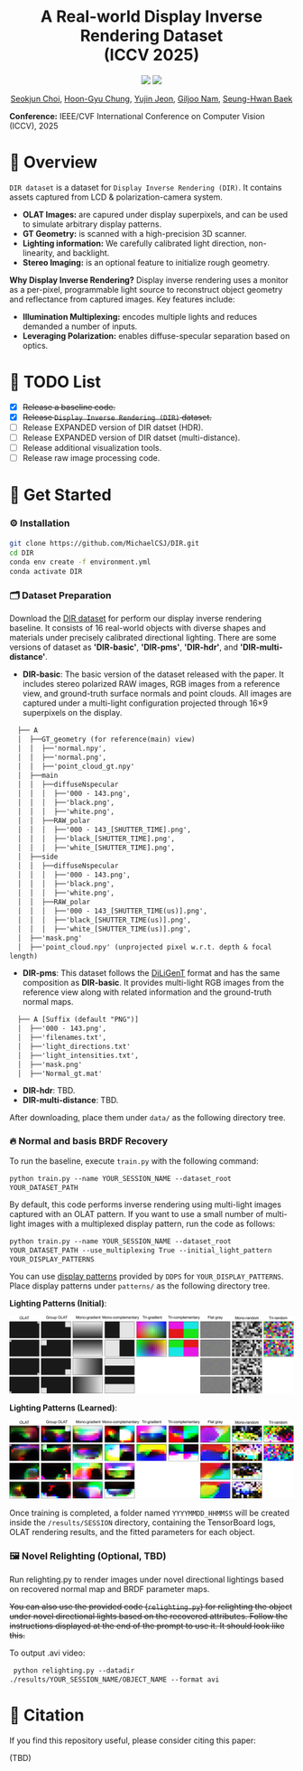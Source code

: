 <div align="center">
<h1>A Real-world Display Inverse Rendering Dataset<br>(ICCV 2025)</h1>

<a href="https://michaelcsj.github.io/DIR/"><img src="https://img.shields.io/badge/%F0%9F%8F%A0%20Project%20Page-gray.svg"></a> <!-- <a href="https://arxiv.org/pdf/2506.18882"><img src="https://img.shields.io/badge/arXiv-2506.18882-b31b1b.svg"></a> --> <a href="https://huggingface.co/datasets/SeokjunChoi/display-inverse-rendering-dataset"><img src="https://img.shields.io/badge/%F0%9F%A4%97%20Model_Card-Huggingface-orange"></a>

[Seokjun Choi](https://michaelcsj.github.io/), [Hoon-Gyu Chung](https://sites.google.com/view/hoongyu-chung/home), [Yujin Jeon](), [Giljoo Nam](https://sites.google.com/view/gjnam), [Seung-Hwan Baek](https://www.shbaek.com/)


</div>

<!-- <p align="center">
  <img src="./.images/teaser2.jpg" width="800px">
</p> -->

**Conference:** IEEE/CVF International Conference on Computer Vision (ICCV), 2025

# 👀 Overview

`DIR dataset` is a dataset for `Display Inverse Rendering (DIR)`. It contains assets captured from LCD & polarization-camera system.
* **OLAT Images:** are capured under display superpixels, and can be used to simulate arbitrary display patterns.
* **GT Geometry:** is scanned with a high-precision 3D scanner.
* **Lighting information:** We carefully calibrated light direction, non-linearity, and backlight.
* **Stereo Imaging:** is an optional feature to initialize rough geometry.

**Why Display Inverse Rendering?**
Display inverse rendering uses a monitor as a per-pixel, programmable light source to reconstruct object geometry and reflectance from captured images. Key features include:
* **Illumination Multiplexing:** encodes multiple lights and reduces demanded a number of inputs.
* **Leveraging Polarization:** enables diffuse-specular separation based on optics.

<!-- **Abstract:**
**Display inverse rendering** uses a monitor as a per-pixel, programmable light source—often leveraging LCD polarization—to reconstruct object geometry and reflectance from captured images. We address the lack of real-world data by releasing the first display-camera dataset for this task. An LCD + stereo polarization cameras capture diverse objects under one-light-at-a-time (OLAT) patterns, with accurate ground-truth geometry. The dataset supports simulation under arbitrary display patterns, enables benchmarking of photometric stereo and inverse rendering methods, and includes a simple baseline that outperfoms state-of-the-art methods. -->

<!-- Inverse rendering aims to reconstruct geometry and reflectance from captured images. Display-camera imaging systems offer unique advantages for this task: each pixel can easily function as a programmable point light source, and the polarized light emitted by LCD displays facilitates diffuse-specular separation. Despite these benefits, there is currently no public real-world dataset captured using display-camera systems, unlike other setups such as light stages. This absence hinders the development and evaluation of display-based inverse rendering methods. In this paper, we introduce the first real-world dataset for display-based inverse rendering. To achieve this, we construct and calibrate an imaging system comprising an LCD display and stereo polarization cameras. We then capture a diverse set of objects with diverse geometry and reflectance under one-light-at-a-time (OLAT) display patterns. We also provide high-quality ground-truth geometry. Our dataset enables the synthesis of captured images under arbitrary display patterns and different noise levels. Using this dataset, we evaluate the performance of existing photometric stereo and inverse rendering methods, and provide a simple, yet effective baseline for display inverse rendering, outperforming state-of-the-art inverse rendering methods. -->

# 📝 TODO List
- [x] ~~Release a baseline code.~~
- [x] ~~Release `Display Inverse Rendering (DIR)` dataset.~~
- [ ] Release EXPANDED version of DIR datset (HDR).
- [ ] Release EXPANDED version of DIR datset (multi-distance).
- [ ] Release additional visualization tools.
- [ ] Release raw image processing code.

<!-- ## 🚀 Steps to Get Started
### Step 1: Install Dependencies -->
# 🚀 Get Started 
### ⚙️ Installation

```bash
git clone https://github.com/MichaelCSJ/DIR.git
cd DIR
conda env create -f environment.yml
conda activate DIR
```

### 🗂️ Dataset Preparation
Download the [DIR dataset](https://huggingface.co/datasets/SeokjunChoi/display-inverse-rendering-dataset) for perform our display inverse rendering baseline. It consists of 16 real-world objects with diverse shapes and materials under precisely calibrated directional lighting. There are some versions of dataset as **'DIR-basic'**, **'DIR-pms'**, **'DIR-hdr'**, and **'DIR-multi-distance'**.
* **DIR-basic**: The basic version of the dataset released with the paper. It includes stereo polarized RAW images, RGB images from a reference view, and ground-truth surface normals and point clouds. All images are captured under a multi-light configuration projected through 16×9 superpixels on the display.
```
  ├── A
  │  ├──GT_geometry (for reference(main) view)
  │  │  ├──'normal.npy',
  │  │  ├──'normal.png',
  │  │  ├──'point_cloud_gt.npy'
  │  ├──main
  │  │  ├──diffuseNspecular
  │  │  │  ├──'000 - 143.png',
  │  │  │  ├──'black.png',
  │  │  │  ├──'white.png',
  │  │  ├──RAW_polar
  │  │  │  ├──'000 - 143_[SHUTTER_TIME].png',
  │  │  │  ├──'black_[SHUTTER_TIME].png',
  │  │  │  ├──'white_[SHUTTER_TIME].png',
  │  ├──side
  │  │  ├──diffuseNspecular
  │  │  │  ├──'000 - 143.png',
  │  │  │  ├──'black.png',
  │  │  │  ├──'white.png',
  │  │  ├──RAW_polar
  │  │  │  ├──'000 - 143_[SHUTTER_TIME(us)].png',
  │  │  │  ├──'black_[SHUTTER_TIME(us)].png',
  │  │  │  ├──'white_[SHUTTER_TIME(us)].png',
  │  ├──'mask.png'
  │  ├──'point_cloud.npy' (unprojected pixel w.r.t. depth & focal length)
```

* **DIR-pms**: This dataset follows the [DiLiGenT](https://sites.google.com/site/photometricstereodata/single) format and has the same composition as **DIR-basic**. It provides multi-light RGB images from the reference view along with related information and the ground-truth normal maps.

```
  ├── A [Suffix (default "PNG")]
  │  ├──'000 - 143.png',
  │  ├──'filenames.txt',
  │  ├──'light_directions.txt'
  │  ├──'light_intensities.txt',
  │  ├──'mask.png'
  │  ├──'Normal_gt.mat'
```

* **DIR-hdr**: TBD.
* **DIR-multi-distance**: TBD.

After downloading, place them under `data/` as the following directory tree.

### 🔥 Normal and basis BRDF Recovery
To run the baseline, execute `train.py` with the following command:
```
python train.py --name YOUR_SESSION_NAME --dataset_root YOUR_DATASET_PATH
```
By default, this code performs inverse rendering using multi-light images captured with an OLAT pattern.
If you want to use a small number of multi-light images with a multiplexed display pattern, run the code as follows:
```
python train.py --name YOUR_SESSION_NAME --dataset_root YOUR_DATASET_PATH --use_multiplexing True --initial_light_pattern YOUR_DISPLAY_PATTERNS
```
You can use [display patterns]() provided by `DDPS` for `YOUR_DISPLAY_PATTERNS`.
Place display patterns under `patterns/` as the following directory tree.

**Lighting Patterns (Initial)**: 
<p align="center">
  <img src="./assets/learned_illum_initial.png">
</p>

**Lighting Patterns (Learned)**: 
<p align="center">
  <img src="./assets/learned_illum_optimized.png">
</p>

Once training is completed, a folder named `YYYYMMDD_HHMMSS` will be created inside the `/results/SESSION` directory, containing the TensorBoard logs, OLAT rendering results, and the fitted parameters for each object.

### 🖼️  Novel Relighting (Optional, TBD)
Run relighting.py to render images under novel directional lightings based on recovered normal map and BRDF parameter maps.
<!-- <p align="center">
  <img src="./.images/output.gif" width="400px">
</p> -->
~~You can also use the provided code (`relighting.py`) for relighting the object under novel directional lights based on the recovered attributes. Follow the instructions displayed at the end of the prompt to use it. It should look like this.~~

To output .avi video:
```
 python relighting.py --datadir ./results/YOUR_SESSION_NAME/OBJECT_NAME --format avi
```

<!-- ## License

This project is licensed under the MIT License with a non-commercial clause. This means that you are free to use, copy, modify, and distribute the software, but you are not allowed to use it for commercial purposes. 

Copyright (c) [2025] [Seokjun Choi] -->

# 🔖 Citation

If you find this repository useful, please consider citing this paper:

(TBD)
<!-- ```
@article{li2025lightnormalsunifiedfeature,
      title={Light of Normals: Unified Feature Representation for Universal Photometric Stereo}, 
      author={Hong Li and Houyuan Chen and Chongjie Ye and Zhaoxi Chen and Bohan Li and Shaocong Xu and Xianda Guo and Xuhui Liu and Yikai Wang and Baochang Zhang and Satoshi Ikehata and Boxin Shi and Anyi Rao and Hao Zhao},
      journal={arXiv preprint arXiv:2506.18882},
      year={2025}
}
``` -->